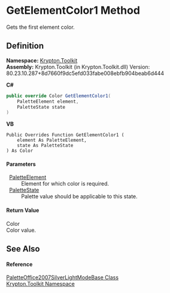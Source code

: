 # GetElementColor1 Method


Gets the first element color.



## Definition
**Namespace:** <a href="79d2eac2-21f4-54ff-7552-b20c33c30600.md">Krypton.Toolkit</a>  
**Assembly:** Krypton.Toolkit (in Krypton.Toolkit.dll) Version: 80.23.10.287+8d7660f9dc5efd033fabe008ebfb904beab6d444

**C#**
``` C#
public override Color GetElementColor1(
	PaletteElement element,
	PaletteState state
)
```
**VB**
``` VB
Public Overrides Function GetElementColor1 ( 
	element As PaletteElement,
	state As PaletteState
) As Color
```



#### Parameters
<dl><dt>  <a href="2ec984a1-62de-ebfc-9ec0-4105dcdb49ac.md">PaletteElement</a></dt><dd>Element for which color is required.</dd><dt>  <a href="93e626cd-00cf-240e-06c6-ab4d47e982ba.md">PaletteState</a></dt><dd>Palette value should be applicable to this state.</dd></dl>

#### Return Value
Color  
Color value.

## See Also


#### Reference
<a href="271fe547-aff0-9103-2fd5-1c036d40763a.md">PaletteOffice2007SilverLightModeBase Class</a>  
<a href="79d2eac2-21f4-54ff-7552-b20c33c30600.md">Krypton.Toolkit Namespace</a>  
